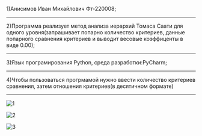 1)Анисимов Иван Михайлович Фт-220008;
____
2)Программа реализует метод анализа иерархий Томаса Саати для одного уровня(запрашивает попарно количество критериев, данные попарного сравнения критериев и выводит весовые коэффиценты в виде 0.00);
____
3)Язык програмирования Python, среда разработки:PyCharm;
____
4)Чтобы пользоваться прогрмамой нужно ввести количество критериев сравнения, затем отношения критериев(в десятичном формате)
____
![1](https://github.com/Vancheres/Laba-6/assets/146539395/dec5cf28-b4b9-4194-94a4-6ccd4ef759fd)

![2](https://github.com/Vancheres/Laba-6/assets/146539395/4a6a7e1d-408d-4e3c-884b-0e91f86b07bf)

![3](https://github.com/Vancheres/Laba-6/assets/146539395/c24048a6-6a3e-4f77-952f-5c508eb2263a)


